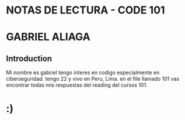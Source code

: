 # NOTAS DE LECTURA - CODE 101 

# GABRIEL ALIAGA

## Introduction 

Mi nombre es gabriel tengo interes en  codigo especialmente en ciberseguridad. tengo 22 y vivo en Peru, Lima.
en el file llamado 101 vas encontrar todas mis respuestas del reading del cursos 101.

# :)


